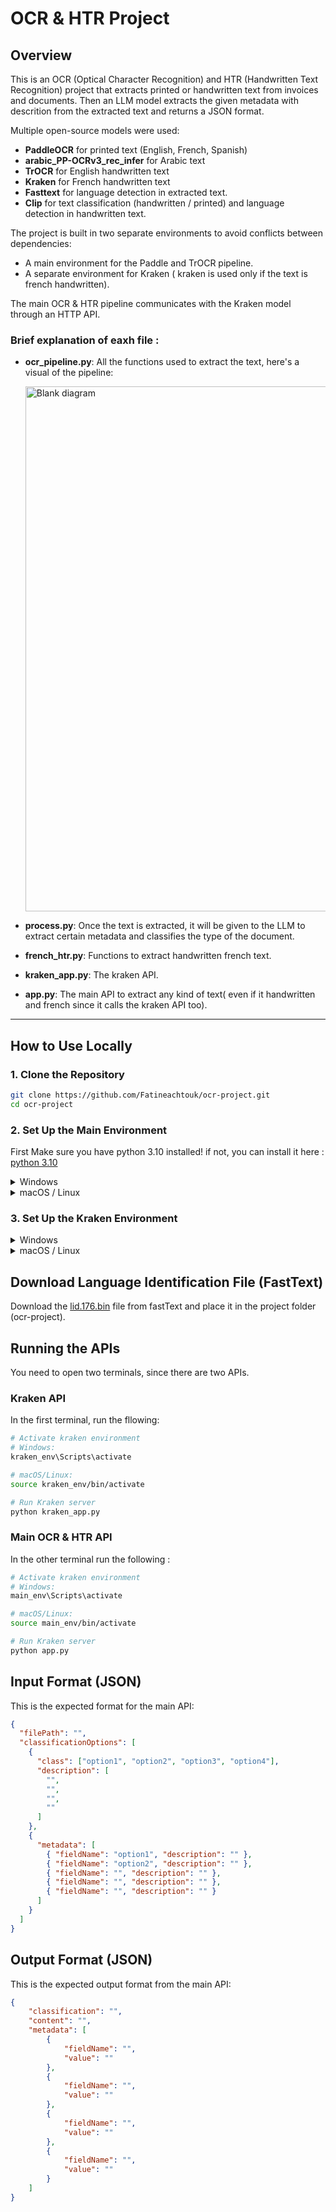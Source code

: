 # OCR & HTR Project

## Overview

This is an OCR (Optical Character Recognition) and HTR (Handwritten Text Recognition) project that extracts printed or handwritten text from invoices and documents. Then an LLM model extracts the given metadata with descrition from the extracted text and returns a JSON format.

Multiple open-source models were used:

- **PaddleOCR** for printed text (English, French, Spanish)
- **arabic_PP-OCRv3_rec_infer** for Arabic text
- **TrOCR** for English handwritten text
- **Kraken** for French handwritten text
- **Fasttext** for language detection in extracted text.
- **Clip** for text classification (handwritten / printed) and language detection in handwritten text.
  
The project is built in two separate environments to avoid conflicts between dependencies:
- A main environment for the Paddle and TrOCR pipeline.
- A separate environment for Kraken ( kraken is used only if the text is french handwritten).

The main OCR & HTR pipeline communicates with the Kraken model through an HTTP API.

### Brief explanation of eaxh file :
- **ocr_pipeline.py**: All the functions used to extract the text, here's a visual of the pipeline:
  
  <img width="1074" height="840" alt="Blank diagram" src="https://github.com/user-attachments/assets/c4fedffa-448a-4e55-bbc4-0745dc8f5cf7" />
- **process.py**: Once the text is extracted, it will be given to the LLM to extract certain metadata and classifies the type of the document.
- **french_htr.py**: Functions to extract handwritten french text.
- **kraken_app.py**: The kraken API.
- **app.py**: The main API to extract any kind of text( even if it handwritten and french since it calls the kraken API too).

---


## How to Use Locally

### 1. Clone the Repository

```bash
git clone https://github.com/Fatineachtouk/ocr-project.git
cd ocr-project
```

### 2. Set Up the Main Environment
First Make sure you have python 3.10 installed!
if not, you can install it here : [python 3.10](https://www.python.org/downloads/release/python-3100/)
<details> <summary> Windows</summary>
  
```bash
python3.10 -m venv main_env
main_env\Scripts\activate
pip install -r requirements.txt
deactivate
```

</details> <details> <summary> macOS / Linux</summary>

```bash
python3.10 -m venv main_env
source main_env/bin/activate
pip install -r requirements.txt
deactivate
```
</details>

### 3. Set Up the Kraken Environment

<details> <summary> Windows</summary>
  
```bash
python3.10 -m venv kraken_env
kraken_env\Scripts\activate
pip install -r requirements-kraken.txt
```
</details> <details> <summary> macOS / Linux</summary>

```bash
python3.10 -m venv kraken_env
source kraken_env/bin/activate
pip install -r requirements-kraken.txt
```
</details>

## Download Language Identification File (FastText)
Download the [lid.176.bin](https://fasttext.cc/docs/en/language-identification.html) file from fastText and place it in the project folder (ocr-project).

## Running the APIs
You need to open two terminals, since there are two APIs.
### Kraken API
In the first terminal, run the fllowing:
```bash
# Activate kraken environment
# Windows:
kraken_env\Scripts\activate

# macOS/Linux:
source kraken_env/bin/activate

# Run Kraken server
python kraken_app.py
```
### Main OCR & HTR API
In the other terminal run the following :
```bash
# Activate kraken environment
# Windows:
main_env\Scripts\activate

# macOS/Linux:
source main_env/bin/activate

# Run Kraken server
python app.py
```
## Input Format (JSON)
This is the expected format for the main API:
```json
{
  "filePath": "",  
  "classificationOptions": [
    {
      "class": ["option1", "option2", "option3", "option4"],  
      "description": [
        "",
        "",
        "",
        ""
      ]
    },
    {
      "metadata": [
        { "fieldName": "option1", "description": "" },
        { "fieldName": "option2", "description": "" },
        { "fieldName": "", "description": "" },
        { "fieldName": "", "description": "" },
        { "fieldName": "", "description": "" }
      ]
    }
  ]
}
```


## Output Format (JSON)
This is the expected output format from the main API:
```json
{
    "classification": "",
    "content": "",
    "metadata": [
        {
            "fieldName": "",
            "value": ""
        },
        {
            "fieldName": "",
            "value": ""
        },
        {
            "fieldName": "",
            "value": ""
        },
        {
            "fieldName": "",
            "value": ""
        }
    ]
}
```








